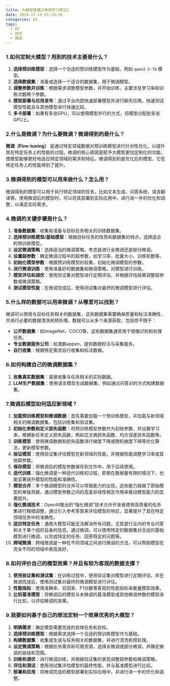 ```yaml
---
title: 大模型搭建之微调学习笔记1
date: 2024-12-19 01:19:26
categories: AI
tags:
  - AI
  - 技术
  - 微调
---
```


### 1.如何定制大模型？用到的技术主要是什么？

1. **选择预训练模型**：选择一个合适的预训练模型作为基础，例如 `qwen2.5-7b` 模型。
2. **选择数据集**：准备或选择一个适合的数据集，用于微调模型。
3. **调整参数并训练**：根据需求调整模型参数，并开始训练，主要涉及学习率和训练次数两个参数。
4. **模型部署与应用发布**：通过平台内部快速部署模型并进行聊天应用，快速测试模型性能且与其他模型进行快速比较。
5. **多卡部署**：如果有多张GPU，可以使用模型并行的方式，将模型分配到多张GPU上。

### 2.什么是微调？为什么要微调？微调得到的是什么？

**微调（Fine-tuning）** 是通过特定领域数据对预训练模型进行针对性优化，以提升其在特定任务上的性能的过程。微调的核心原因是赋予大模型更加定制化的功能，使模型能够更好地适应特定领域的需求和特征。微调得到的是优化后的模型，它在特定任务上的性能得到了提升。

### 3.微调得到的模型可以用来做什么？怎么用？

微调得到的模型可以用于执行特定领域的任务，比如文本生成、问答系统、语言翻译等。使用微调后的模型时，可以将其部署到实际应用中，进行进一步的优化和调整，以满足实际需求。

### 4.微调的关键步骤是什么？

1. **准备数据集**：收集和准备与目标任务相关的训练数据集。
2. **选择预训练模型/基础模型**：根据目标任务的性质和数据集的特点，选择适合的预训练模型。
3. **设定微调策略**：选择适当的微调策略，考虑是进行全微调还是部分微调。
4. **设置超参数**：确定微调过程中的超参数，如学习率、批量大小、训练轮数等。
5. **初始化模型参数**：根据预训练模型的权重，初始化微调模型的参数。
6. **进行微调训练**：使用准备好的数据集和微调策略，对模型进行训练。
7. **模型评估和调优**：使用验证集对模型进行定期评估，并根据评估结果调整超参数或微调策略。
8. **测试模型性能**：在微调完成后，使用测试集对最终的微调模型进行评估。

### 5.什么样的数据可以用来微调？从哪里可以找到？

微调可以使用与目标任务相关的数据集，这些数据集需要确保质量和标注准确性，并进行必要的数据清洗和预处理。数据可以从多个来源获取，包括但不限于：

- **公开数据集**：如ImageNet、COCO等，这些数据集通常用于图像识别和处理任务。
- **专业数据服务公司**：如澳鹏appen，提供数据标注与采集服务。
- **自行收集**：根据特定需求自行收集和标注数据。

### 6.如何构建自己的微调数据集？

1. **收集真实数据集**：直接收集与任务相关的实际数据。
2. **LLM生产数据集**：使用语言模型生成数据集，例如通过问答对的方式构建数据集。

### 7.微调后模型如何适应新领域？

1. **加载预训练模型和微调数据**：首先需要加载一个预训练模型，并加载与新领域相关的微调数据集，包括训练集和验证集。
2. **初始化参数和定义损失函数**：将预训练模型参数作为初始参数，并设置学习率。根据新任务定义损失函数，例如交叉熵损失函数、均方误差损失函数等。
3. **训练模型**：使用微调数据和损失函数进行梯度下降或随机梯度下降等优化算法，更新模型参数。
4. **验证模型**：使用验证集评估模型在新领域的性能，并根据性能调整学习率或其他超参数。
5. **保存模型**：将微调后的模型参数保存到文件中，用于后续使用。
6. **迭代训练**：强化微调是一种迭代训练的过程，即使在数据量有限的情况下，也能显著提升模型的性能和准确性。
7. **模型合并**：多个微调模型的合并可以导致能力的出现，这些能力超越了原始模型的单独贡献，通过模型参数之间的高度非线性相互作用来推动模型能力的显著提升。
8. **强化微调技术**：OpenAI推出的“强化微调”技术允许开发者使用高质量的任务集进行精细调整，通过引入参考答案来评估模型的响应，显著提升了其在特定领域任务中的准确性。
9. **适应特定任务**：通用大模型可能无法解决所有问题，尤其是行业内的专业问答和关于某个组织自身的信息。通过微调，可以使用特定的数据集对合适的基础模型进行微调，以完成特定的任务、回答特定的问题等。
10. **跨域微调**：跨域微调是一种在不同领域之间进行微调的方法，可以帮助模型在完全不同的领域中表现良好。

### 8.如何评价自己的模型效果？并且有较为客观的数据支撑？

1. **使用验证集和测试集**：在训练过程中，使用验证集对模型进行定期评估，并在微调完成后，使用测试集对最终的微调模型进行评估。
2. **性能指标**：使用准确率、召回率、F1分数等客观的性能指标来衡量模型效果。
3. **比较基准模型**：将微调后的模型与未微调的基准模型或其他微调参数的模型进行比较，以评估微调的效果。

### 9.我要如何基于自己的想法定制一个效果优秀的大模型？

1. **明确需求**：确定模型需要完成的具体任务和目标。
2. **选择预训练模型**：根据需求选择一个合适的预训练模型作为基础。
3. **构建数据集**：收集或生成与任务相关的数据集，并进行清洗和预处理。
4. **设定微调策略**：根据任务需求和可用资源，选择全微调或部分微调，并确定微调的层级和范围。
5. **训练和调优**：进行微调训练，并根据验证集的表现调整超参数和微调策略。
6. **评估和测试**：使用测试集评估模型的最终性能，并与基准模型进行比较。
7. **部署和应用**：将微调完成的模型部署到实际应用中，并进行进一步的优化和调整。